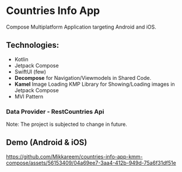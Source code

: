 # Countries Info App 

Compose Multiplatform Application targeting Android and iOS.

## Technologies:
- Kotlin
- Jetpack Compose
- SwiftUI (few)
- **Decompose** for Navigation/Viewmodels in Shared Code.
- **Kamel** Image Loading KMP Library for Showing/Loading images in Jetpack Compose
- MVI Pattern

### Data Provider - RestCountries Api  

Note: The project is subjected to change in future.

## Demo (Android & iOS)

https://github.com/Mikkareem/countries-info-app-kmm-compose/assets/56153409/04a69ee7-3aa4-412b-949d-75a6f31df51e

